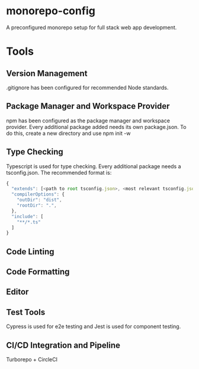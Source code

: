 # monorepo-config
A preconfigured monorepo setup for full stack web app development.

# Tools
## Version Management
.gitignore has been configured for recommended Node standards.
## Package Manager and Workspace Provider
npm has been configured as the package manager and workspace provider. Every additional package added needs its own package.json. To do this, create a new directory and use npm init -w <path to workspace>
## Type Checking
Typescript is used for type checking. Every additional package needs a tsconfig.json. The recommended format is:
```javascript
{
  "extends": [<path to root tsconfig.json>, <most relevant tsconfig.json from https://github.com/tsconfig/bases>],
  "compilerOptions": {
    "outDir": "dist",
    "rootDir": ".",
  },
  "include": [
    "**/*.ts"
  ]
}
```
## Code Linting
## Code Formatting
## Editor
## Test Tools
Cypress is used for e2e testing and Jest is used for component testing.
## CI/CD Integration and Pipeline
Turborepo + CircleCI
